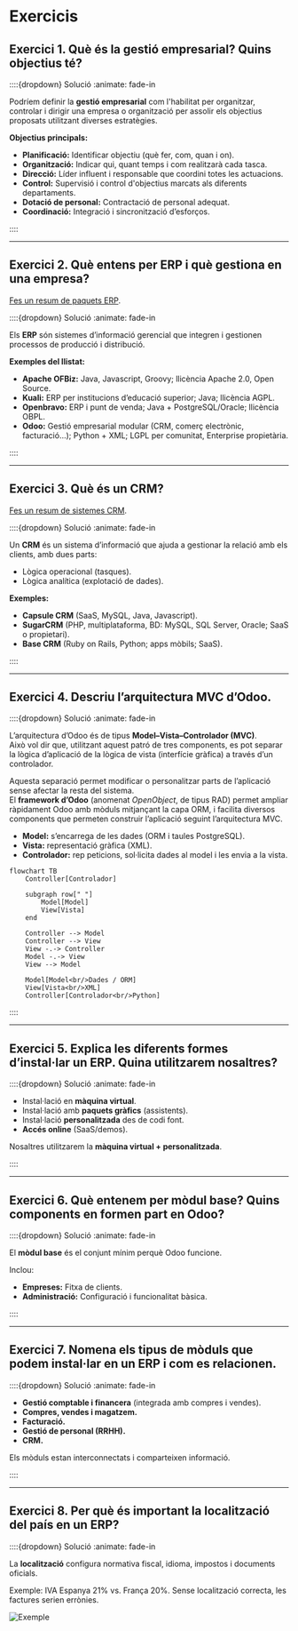 # Exercicis

## Exercici 1. Què és la gestió empresarial? Quins objectius té?

::::{dropdown} Solució
:animate: fade-in
<span class="release-date" data-release="2025-09-25"></span>

Podríem definir la **gestió empresarial** com l'habilitat per organitzar, controlar i dirigir
una empresa o organització per assolir els objectius proposats utilitzant diverses estratègies.

**Objectius principals:**
- **Planificació:** Identificar objectiu (què fer, com, quan i on).  
- **Organització:** Indicar qui, quant temps i com realitzarà cada tasca.  
- **Direcció:** Líder influent i responsable que coordini totes les actuacions.  
- **Control:** Supervisió i control d'objectius marcats als diferents departaments.  
- **Dotació de personal:** Contractació de personal adequat.  
- **Coordinació:** Integració i sincronització d’esforços.  

::::

---

## Exercici 2. Què entens per ERP i què gestiona en una empresa?  
[Fes un resum de paquets ERP](https://en.wikipedia.org/wiki/List_of_ERP_software_packages).

::::{dropdown} Solució
:animate: fade-in
<span class="release-date" data-release="2025-09-25"></span>

Els **ERP** són sistemes d’informació gerencial que integren i gestionen processos de producció i distribució.  

**Exemples del llistat:**
- **Apache OFBiz:** Java, Javascript, Groovy; llicència Apache 2.0, Open Source.  
- **Kuali:** ERP per institucions d’educació superior; Java; llicència AGPL.  
- **Openbravo:** ERP i punt de venda; Java + PostgreSQL/Oracle; llicència OBPL.  
- **Odoo:** Gestió empresarial modular (CRM, comerç electrònic, facturació...); Python + XML; LGPL per comunitat, Enterprise propietària.  

::::

---

## Exercici 3. Què és un CRM?  
[Fes un resum de sistemes CRM](https://en.wikipedia.org/wiki/Comparison_of_CRM_systems).

::::{dropdown} Solució
:animate: fade-in
<span class="release-date" data-release="2025-09-25"></span>

Un **CRM** és un sistema d’informació que ajuda a gestionar la relació amb els clients, amb dues parts:  
- Lògica operacional (tasques).  
- Lògica analítica (explotació de dades).  

**Exemples:**  
- **Capsule CRM** (SaaS, MySQL, Java, Javascript).  
- **SugarCRM** (PHP, multiplataforma, BD: MySQL, SQL Server, Oracle; SaaS o propietari).  
- **Base CRM** (Ruby on Rails, Python; apps mòbils; SaaS).  

::::

---

## Exercici 4. Descriu l’arquitectura MVC d’Odoo.

::::{dropdown} Solució
:animate: fade-in
<span class="release-date" data-release="2025-09-25"></span>

L’arquitectura d’Odoo és de tipus **Model–Vista–Controlador (MVC)**.  
Això vol dir que, utilitzant aquest patró de tres components, es pot separar la lògica d’aplicació de la lògica de vista (interfície gràfica) a través d’un controlador.  

Aquesta separació permet modificar o personalitzar parts de l’aplicació sense afectar la resta del sistema.  
El **framework d’Odoo** (anomenat *OpenObject*, de tipus RAD) permet ampliar ràpidament Odoo amb mòduls mitjançant la capa ORM, i facilita diversos components que permeten construir l’aplicació seguint l’arquitectura MVC.  

- **Model:** s’encarrega de les dades (ORM i taules PostgreSQL).  
- **Vista:** representació gràfica (XML).  
- **Controlador:** rep peticions, sol·licita dades al model i les envia a la vista.  


```{mermaid}
flowchart TB
    Controller[Controlador]

    subgraph row[" "]
        Model[Model]
        View[Vista]
    end

    Controller --> Model
    Controller --> View
    View -.-> Controller
    Model -.-> View
    View --> Model

    Model[Model<br/>Dades / ORM]
    View[Vista<br/>XML]
    Controller[Controlador<br/>Python]

```

::::

---

## Exercici 5. Explica les diferents formes d’instal·lar un ERP. Quina utilitzarem nosaltres?

::::{dropdown} Solució
:animate: fade-in
<span class="release-date" data-release="2025-09-25"></span>

- Instal·lació en **màquina virtual**.  
- Instal·lació amb **paquets gràfics** (assistents).  
- Instal·lació **personalitzada** des de codi font.  
- **Accés online** (SaaS/demos).  

Nosaltres utilitzarem la **màquina virtual + personalitzada**.  

::::

---

## Exercici 6. Què entenem per mòdul base? Quins components en formen part en Odoo?

::::{dropdown} Solució
:animate: fade-in
<span class="release-date" data-release="2025-09-25"></span>

El **mòdul base** és el conjunt mínim perquè Odoo funcione.  

Inclou:
- **Empreses:** Fitxa de clients.  
- **Administració:** Configuració i funcionalitat bàsica.  

::::

---

## Exercici 7. Nomena els tipus de mòduls que podem instal·lar en un ERP i com es relacionen.

::::{dropdown} Solució
:animate: fade-in
<span class="release-date" data-release="2025-09-25"></span>

- **Gestió comptable i financera** (integrada amb compres i vendes).  
- **Compres, vendes i magatzem.**  
- **Facturació.**  
- **Gestió de personal (RRHH).**  
- **CRM.**  

Els mòduls estan interconnectats i comparteixen informació.  

::::

---

## Exercici 8. Per què és important la localització del país en un ERP?

::::{dropdown} Solució
:animate: fade-in
<span class="release-date" data-release="2025-09-25"></span>

La **localització** configura normativa fiscal, idioma, impostos i documents oficials.  

Exemple: IVA Espanya 21% vs. França 20%. Sense localització correcta, les factures serien errònies.

![Exemple](../assets/img/exemple.png)

